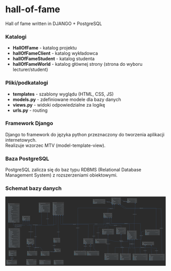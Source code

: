 # hall-of-fame
Hall of fame written in DJANGO + PostgreSQL

### Katalogi
- **HallOfFame** - katalog projektu  
- **hallOfFameClient** - katalog wykładowca  
- **hallOfFameStudent** - katalog studenta  
- **hallOfFameWorld** - katalog głównej strony (strona do wyboru lecturer/student)  

### Pliki/podkatalogi
- **templates** - szablony wyglądu (HTML, CSS, JS)
- **models.py** - zdefiniowane modele dla bazy danych
- **views.py** - widoki odpowiedzialne za logikę
- **urls.py** - routing


### Framework Django
Django to framework do języka python przeznaczony do tworzenia aplikacji internetowych.  
Realizuje wzorzec MTV (model-template-view).

### Baza PostgreSQL
PostgreSQL zalicza się do baz typu RDBMS (Relational Database Management System) z rozszerzeniami obiektowymi.  

### Schemat bazy danych
![scheme](scheme.png)